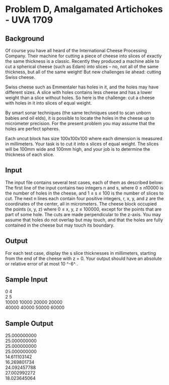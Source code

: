# Problem D, Amalgamated Artichokes - UVA 1709

## Background

Of course you have all heard of the International Cheese Processing Company. Their machine for cutting a piece of cheese into slices of exactly the same thickness is a classic. Recently they produced a machine able to cut a spherical cheese (such as Edam) into slices – no, not all of the same thickness, but all of the same weight! But new challenges lie ahead: cutting Swiss cheese.

Swiss cheese such as Emmentaler has holes in it, and the holes may have different sizes. A slice with holes contains less cheese and has a lower weight than a slice without holes. So here is the challenge: cut a cheese with holes in it into slices of equal weight.

By smart sonar techniques (the same techniques used to scan unborn babies and oil elds), it is possible to locate the holes in the cheese up to micrometer precision. For the present problem you may assume that the holes are perfect spheres.

Each uncut block has size 100x100x100 where each dimension is measured in millimeters. Your task is to cut it into s slices of equal weight. The slices will be 100mm wide and 100mm high, and your job is to determine the thickness of each slice.

## Input

The input file contains several test cases, each of them as described below: The first line of the input contains two integers n and s, where 0 ≤ n10000 is the number of holes in the cheese, and 1 ≤ s ≤ 100 is the number of slices to cut. The next n lines each contain four positive integers, r, x, y, and z are the coordinates of the center, all in micrometers. The cheese block occupied the points (x, y, z) where 0 ≤ x, y, z ≤ 100000, except for the points that are part of some hole. The cuts are made perpendicular to the z-axis. You may assume that holes do not overlap but may touch, and that the holes are fully contained in the cheese but may touch its boundary.

## Output

For each test case, display the s slice thicknesses in millimeters, starting from the end of the cheese with z = 0. Your output should have an absolute or relative error of at most 10 ^-6^ .

## Sample Input

0 4  
2 5  
10000 10000 20000 20000  
40000 40000 50000 60000  

## Sample Output

25.000000000  
25.000000000  
25.000000000  
25.000000000  
14.611103142  
16.269801734  
24.092457788  
27.002992272  
18.023645064  